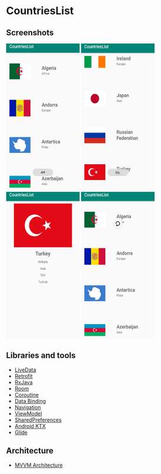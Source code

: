 # CountriesList

## Screenshots

<img src="https://github.com/rcpyesilkaya/CountriesList/blob/master/app/src/main/res/drawable/ss1.jpeg" width="200" height="400" padding="5"/>  <img src="https://github.com/rcpyesilkaya/CountriesList/blob/master/app/src/main/res/drawable/ss2.jpeg" width="200" height="400" padding="5"/>
<img src="https://github.com/rcpyesilkaya/CountriesList/blob/master/app/src/main/res/drawable/ss3.jpeg" width="200" height="400" padding="5"/>  <img src="https://github.com/rcpyesilkaya/CountriesList/blob/master/app/src/main/res/drawable/ss4.jpeg" width="200" height="400" padding="5"/>


## Libraries and tools

* [LiveData](https://developer.android.com/topic/libraries/architecture/livedata)
* [Retrofit](RxJava)
* [RxJava](https://github.com/ReactiveX/RxJava)
* [Room](https://developer.android.com/training/data-storage/room)
* [Coroutine](https://developer.android.com/kotlin/coroutines)
* [Data Binding](https://developer.android.com/topic/libraries/data-binding)
* [Navigation](https://developer.android.com/guide/navigation)
* [ViewModel](https://developer.android.com/topic/libraries/architecture/viewmodel)
* [SharedPreferences](https://developer.android.com/reference/android/content/SharedPreferences)
* [Android KTX](https://developer.android.com/kotlin/ktx)
* [Glide](https://github.com/bumptech/glide)


## Architecture

* [MVVM Architecture](https://developer.android.com/jetpack/guide)
